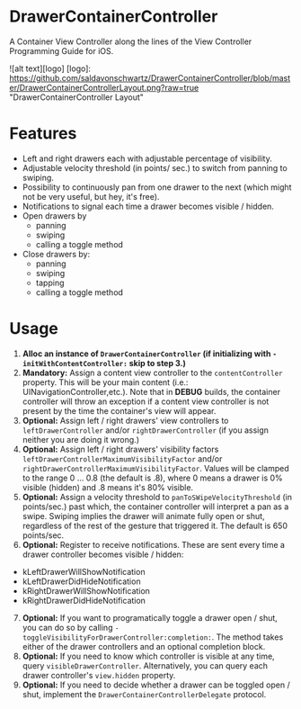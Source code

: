 DrawerContainerController
=========================

A Container View Controller along the lines of the View Controller Programming Guide for iOS.

![alt text][logo]
[logo]: https://github.com/saldavonschwartz/DrawerContainerController/blob/master/DrawerContainerControllerLayout.png?raw=true "DrawerContainerController Layout"

Features
========

- Left and right drawers each with adjustable percentage of visibility.
- Adjustable velocity threshold (in points/ sec.) to switch from panning to swiping.
- Possibility to continuously pan from one drawer to the next (which might not be very useful, but hey, it's free).
- Notifications to signal each time a drawer becomes visible / hidden.
- Open drawers by 
  - panning
  - swiping
  - calling a toggle method
- Close drawers by:
  - panning
  - swiping
  - tapping
  - calling a toggle method

Usage
=====

1. **Alloc an instance of `DrawerContainerController` (if initializing with `- initWithContentController:` skip to step 3.)**
2. **Mandatory:** Assign a content view controller to the `contentController` property. This will be your main content (i.e.: UINavigationController,etc.). Note that in **DEBUG** builds, the container controller will throw an exception if a content view controller is not present by the time the container's view will appear.
3. **Optional:** Assign left / right drawers' view controllers to `leftDrawerController` and/or `rightDrawerController` (if you assign neither you are doing it wrong.)
4. **Optional:** Assign left / right drawers' visibility factors `leftDrawerControllerMaximumVisibilityFactor` and/or `rightDrawerControllerMaximumVisibilityFactor`. Values will be clamped to the range 0 ... 0.8 (the default is .8), where 0 means a drawer is 0% visible (hidden) and .8 means it's 80% visible.
5. **Optional:** Assign a velocity threshold to `panToSWipeVelocityThreshold` (in points/sec.) past which, the container controller will interpret a pan as a swipe. Swiping implies the drawer will animate fully open or shut, regardless of the rest of the gesture that triggered it. The default is 650 points/sec.
6. **Optional:** Register to receive notifications. These are sent every time a drawer controller becomes visible / hidden:
  - kLeftDrawerWillShowNotification
  - kLeftDrawerDidHideNotification
  - kRightDrawerWillShowNotification
  - kRightDrawerDidHideNotification
7. **Optional:** If you want to programatically toggle a drawer open / shut, you can do so by calling `-toggleVisibilityForDrawerController:completion:`. The method takes either of the drawer controllers and an optional completion block.
8. **Optional:** If you need to know which controller is visible at any time, query `visibleDrawerController`. Alternatively, you can query each drawer controller's `view.hidden` property.
9. **Optional:** If you need to decide whether a drawer can be toggled open / shut, implement the `DrawerContainerControllerDelegate` protocol.
